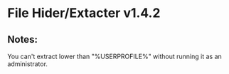 # File Hider/Extacter v1.4.2

## Notes:
You can't extract lower than "%USERPROFILE%" without running it as an administrator.

